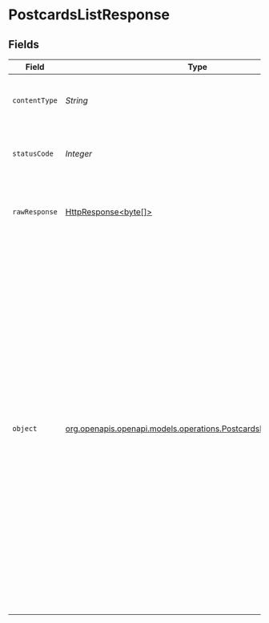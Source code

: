 # PostcardsListResponse


## Fields

| Field                                                                                                                                                                                                                                                                                                                                                                                                                               | Type                                                                                                                                                                                                                                                                                                                                                                                                                                | Required                                                                                                                                                                                                                                                                                                                                                                                                                            | Description                                                                                                                                                                                                                                                                                                                                                                                                                         |
| ----------------------------------------------------------------------------------------------------------------------------------------------------------------------------------------------------------------------------------------------------------------------------------------------------------------------------------------------------------------------------------------------------------------------------------- | ----------------------------------------------------------------------------------------------------------------------------------------------------------------------------------------------------------------------------------------------------------------------------------------------------------------------------------------------------------------------------------------------------------------------------------- | ----------------------------------------------------------------------------------------------------------------------------------------------------------------------------------------------------------------------------------------------------------------------------------------------------------------------------------------------------------------------------------------------------------------------------------- | ----------------------------------------------------------------------------------------------------------------------------------------------------------------------------------------------------------------------------------------------------------------------------------------------------------------------------------------------------------------------------------------------------------------------------------- |
| `contentType`                                                                                                                                                                                                                                                                                                                                                                                                                       | *String*                                                                                                                                                                                                                                                                                                                                                                                                                            | :heavy_check_mark:                                                                                                                                                                                                                                                                                                                                                                                                                  | HTTP response content type for this operation                                                                                                                                                                                                                                                                                                                                                                                       |
| `statusCode`                                                                                                                                                                                                                                                                                                                                                                                                                        | *Integer*                                                                                                                                                                                                                                                                                                                                                                                                                           | :heavy_check_mark:                                                                                                                                                                                                                                                                                                                                                                                                                  | HTTP response status code for this operation                                                                                                                                                                                                                                                                                                                                                                                        |
| `rawResponse`                                                                                                                                                                                                                                                                                                                                                                                                                       | [HttpResponse<byte[]>](https://docs.oracle.com/en/java/javase/11/docs/api/java.net.http/java/net/http/HttpResponse.html)                                                                                                                                                                                                                                                                                                            | :heavy_check_mark:                                                                                                                                                                                                                                                                                                                                                                                                                  | Raw HTTP response; suitable for custom response parsing                                                                                                                                                                                                                                                                                                                                                                             |
| `object`                                                                                                                                                                                                                                                                                                                                                                                                                            | [org.openapis.openapi.models.operations.PostcardsListResponseBody](../../models/operations/PostcardsListResponseBody.md)                                                                                                                                                                                                                                                                                                            | :heavy_minus_sign:                                                                                                                                                                                                                                                                                                                                                                                                                  | A dictionary with a data property that contains an array of up to `limit` postcards. Each entry in the array is a separate postcard. The previous and next page of postcards can be retrieved by calling the endpoint contained in the `previous_url` and `next_url` fields in the API response respectively.<br>If no more postcards are available beyond the current set of returned results, the `next_url` field will be empty. |